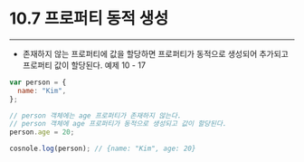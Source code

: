 # 10.7 프로퍼티 동적 생성

---

- 존재하지 않는 프로퍼티에 값을 할당하면 프로퍼티가 동적으로 생성되어 추가되고 프로퍼티 값이 할당된다.
  예제 10 - 17

```js
var person = {
  name: "Kim",
};

// person 객체에는 age 프로퍼티가 존재하지 않는다.
// person 객체에 age 프로퍼티가 동적으로 생성되고 값이 할당된다.
person.age = 20;

cosnole.log(person); // {name: "Kim", age: 20}
```
